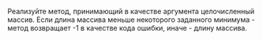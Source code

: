 Реализуйте метод, принимающий в качестве аргумента целочисленный массив. Если длина массива меньше некоторого заданного минимума - метод возвращает -1 в качестве кода ошибки, иначе - длину массива.
